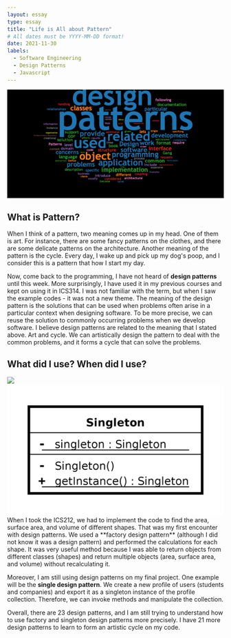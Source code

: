 ```yaml
---
layout: essay
type: essay
title: "Life is All about Pattern"
# All dates must be YYYY-MM-DD format!
date: 2021-11-30
labels:
  - Software Engineering
  - Design Patterns
  - Javascript
---
```


<img class="ui centered image medium rounded" src="../images/patterns.png">

## What is Pattern?

When I think of a pattern, two meaning comes up in my head. One of them is art. For instance, there are some fancy patterns on the clothes, and there are some delicate patterns on the architecture. Another meaning of the pattern is the cycle. Every day, I wake up and pick up my dog's poop, and I consider this is a pattern that how I start my day.

Now, come back to the programming, I have not heard of **design patterns** until this week. More surprisingly, I have used it in my previous courses and kept on using it in ICS314. I was not familiar with the term, but when I saw the example codes - it was not a new theme. The meaning of the design pattern is the solutions that can be used when problems often arise in a particular context when designing software. To be more precise, we can reuse the solution to commonly occurring problems when we develop software. I believe design patterns are related to the meaning that I stated above. Art and cycle. We can artistically design the pattern to deal with the common problems, and it forms a cycle that can solve the problems.

## What did I use? When did I use?

<img class="ui medium right floated rounded image" src="../images/factory.png">
<img class="ui medium left floated rounded image" src="../images/singleton.png">
When I took the ICS212, we had to implement the code to find the area, surface area, and volume of different shapes. That was my first encounter with design patterns. We used a **factory design pattern** (although I did not know it was a design pattern) and performed the calculations for each shape. It was very useful method because I was able to return objects from different classes (shapes) and return multiple objects (area, surface area, and volume) without recalculating it.

Moreover, I am still using design patterns on my final project. One example will be the **single design pattern**. We create a new profile of users (students and companies) and export it as a singleton instance of the profile collection. Therefore, we can invoke methods and manipulate the collection.

Overall, there are 23 design patterns, and I am still trying to understand how to use factory and singleton design patterns more precisely. I have 21 more design patterns to learn to form an artistic cycle on my code.






